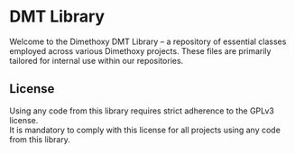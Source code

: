 # DMT Library
Welcome to the Dimethoxy DMT Library – a repository of essential classes employed across various Dimethoxy projects. These files are primarily tailored for internal use within our repositories.

## License
Using any code from this library requires strict adherence to the GPLv3 license. \
It is mandatory to comply with this license for all projects using any code from this library.
